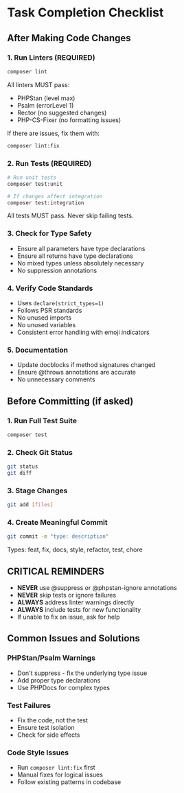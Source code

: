 # Task Completion Checklist

## After Making Code Changes

### 1. Run Linters (REQUIRED)
```bash
composer lint
```
All linters MUST pass:
- PHPStan (level max)
- Psalm (errorLevel 1)  
- Rector (no suggested changes)
- PHP-CS-Fixer (no formatting issues)

If there are issues, fix them with:
```bash
composer lint:fix
```

### 2. Run Tests (REQUIRED)
```bash
# Run unit tests
composer test:unit

# If changes affect integration
composer test:integration
```
All tests MUST pass. Never skip failing tests.

### 3. Check for Type Safety
- Ensure all parameters have type declarations
- Ensure all returns have type declarations
- No mixed types unless absolutely necessary
- No suppression annotations

### 4. Verify Code Standards
- Uses `declare(strict_types=1)`
- Follows PSR standards
- No unused imports
- No unused variables
- Consistent error handling with emoji indicators

### 5. Documentation
- Update docblocks if method signatures changed
- Ensure @throws annotations are accurate
- No unnecessary comments

## Before Committing (if asked)

### 1. Run Full Test Suite
```bash
composer test
```

### 2. Check Git Status
```bash
git status
git diff
```

### 3. Stage Changes
```bash
git add [files]
```

### 4. Create Meaningful Commit
```bash
git commit -m "type: description"
```
Types: feat, fix, docs, style, refactor, test, chore

## CRITICAL REMINDERS
- **NEVER** use @suppress or @phpstan-ignore annotations
- **NEVER** skip tests or ignore failures  
- **ALWAYS** address linter warnings directly
- **ALWAYS** include tests for new functionality
- If unable to fix an issue, ask for help

## Common Issues and Solutions

### PHPStan/Psalm Warnings
- Don't suppress - fix the underlying type issue
- Add proper type declarations
- Use PHPDocs for complex types

### Test Failures
- Fix the code, not the test
- Ensure test isolation
- Check for side effects

### Code Style Issues
- Run `composer lint:fix` first
- Manual fixes for logical issues
- Follow existing patterns in codebase